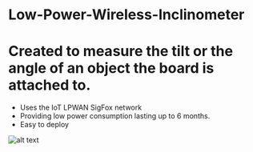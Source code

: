 # Low-Power-Wireless-Inclinometer

# Created to measure the tilt or the angle of an object the board is attached to. 

  - Uses the IoT LPWAN SigFox network 
  - Providing low power consumption lasting up to 6 months.
  - Easy to deploy

![alt text](https://github.com/khorne55/Low-Power-Wireless-Inclinometer/images/IMG_20180215_173841.jpg)
